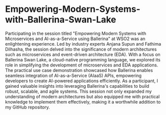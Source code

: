 # Empowering-Modern-Systems-with-Ballerina-Swan-Lake
Participating in the session titled "Empowering Modern Systems with Microservices and AI-as-a-Service using Ballerina" at WSO2 was an enlightening experience. Led by industry experts Anjana Supun and Fathima Dilhasha, the session delved into the significance of modern architectures such as microservices and event-driven architecture (EDA). With a focus on Ballerina Swan Lake, a cloud-native programming language, we explored its role in simplifying the development of microservices and EDA applications. The practical use case demonstration showcased how Ballerina enables seamless integration of AI-as-a-Service (AIaaS) APIs, empowering developers to create AI-powered applications efficiently. As a participant, I gained valuable insights into leveraging Ballerina's capabilities to build robust, scalable, and agile systems. This session not only expanded my understanding of modern architectures but also equipped me with practical knowledge to implement them effectively, making it a worthwhile addition to my GitHub repository.

